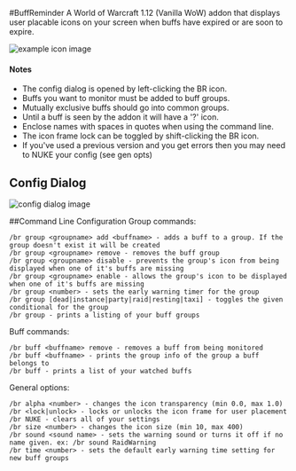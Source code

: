 
#BuffReminder
A World of Warcraft 1.12 (Vanilla WoW) addon that displays user placable icons on your screen when buffs have expired or are soon to expire.

![example icon image](http://i.imgur.com/vbC52QZ.png)

#### Notes
- The config dialog is opened by left-clicking the BR icon.
- Buffs you want to monitor must be added to buff groups.
- Mutually exclusive buffs should go into common groups.
- Until a buff is seen by the addon it will have a '?' icon.
- Enclose names with spaces in quotes when using the command line.
- The icon frame lock can be toggled by shift-clicking the BR icon.
- If you've used a previous version and you get errors then you may need to NUKE your config (see gen opts)

## Config Dialog
![config dialog image](http://i.imgur.com/rGkEs38.png)

##Command Line Configuration
Group commands:

	/br group <groupname> add <buffname> - adds a buff to a group. If the group doesn't exist it will be created
	/br group <groupname> remove - removes the buff group
	/br group <groupname> disable - prevents the group's icon from being displayed when one of it's buffs are missing
	/br group <groupname> enable - allows the group's icon to be displayed when one of it's buffs are missing
	/br group <number> - sets the early warning timer for the group
    /br group [dead|instance|party|raid|resting|taxi] - toggles the given conditional for the group
    /br group - prints a listing of your buff groups


Buff commands:

	/br buff <buffname> remove - removes a buff from being monitored
	/br buff <buffname> - prints the group info of the group a buff belongs to
	/br buff - prints a list of your watched buffs


General options:

	/br alpha <number> - changes the icon transparency (min 0.0, max 1.0)
	/br <lock|unlock> - locks or unlocks the icon frame for user placement
	/br NUKE - clears all of your settings
    /br size <number> - changes the icon size (min 10, max 400)
	/br sound <sound name> - sets the warning sound or turns it off if no name given. ex: /br sound RaidWarning
	/br time <number> - sets the default early warning time setting for new buff groups
